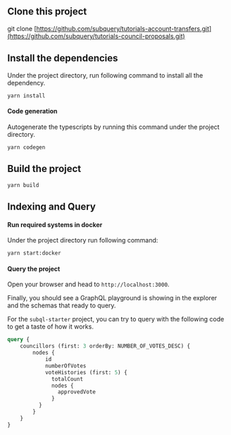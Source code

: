 ## Clone this project

git clone [https://github.com/subquery/tutorials-account-transfers.git](https://github.com/subquery/tutorials-council-proposals.git)

## Install the dependencies

Under the project directory, run following command to install all the dependency.
```
yarn install
```

#### Code generation

Autogenerate the typescripts by running this command under the project directory.

````
yarn codegen
````

## Build the project

```
yarn build
```

## Indexing and Query

#### Run required systems in docker


Under the project directory run following command:

```
yarn start:docker
```
#### Query the project

Open your browser and head to `http://localhost:3000`.

Finally, you should see a GraphQL playground is showing in the explorer and the schemas that ready to query.

For the `subql-starter` project, you can try to query with the following code to get a taste of how it works.

````graphql
query {
    councillors (first: 3 orderBy: NUMBER_OF_VOTES_DESC) {
        nodes {
            id
            numberOfVotes
            voteHistories (first: 5) {
              totalCount 
              nodes {
                approvedVote
              }
          }
        }
    }
}

````
